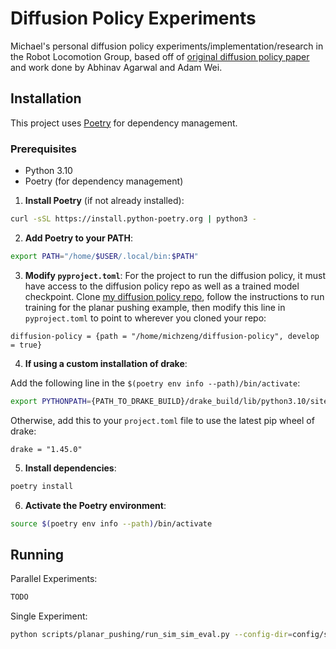 # Diffusion Policy Experiments

Michael's personal diffusion policy experiments/implementation/research in the Robot Locomotion Group, based off of [original diffusion policy paper](https://diffusion-policy.cs.columbia.edu/) and work done by Abhinav Agarwal and Adam Wei.

## Installation

This project uses [Poetry](https://python-poetry.org/) for dependency management.

### Prerequisites
- Python 3.10
- Poetry (for dependency management)

1. **Install Poetry** (if not already installed):
```bash
curl -sSL https://install.python-poetry.org | python3 -
```

2. **Add Poetry to your PATH**:
```bash
export PATH="/home/$USER/.local/bin:$PATH"
```

3. **Modify `pyproject.toml`**:
For the project to run the diffusion policy, it must have access to the diffusion policy repo as well as a trained model checkpoint. Clone [my diffusion policy repo](https://github.com/Michaelszeng/diffusion-policy-experiments), follow the instructions to run training for the planar pushing example, then modify this line in `pyproject.toml` to point to wherever you cloned your repo:

```
diffusion-policy = {path = "/home/michzeng/diffusion-policy", develop = true}
```

4. **If using a custom installation of drake**:

Add the following line in the `$(poetry env info --path)/bin/activate`:

```bash
export PYTHONPATH={PATH_TO_DRAKE_BUILD}/drake_build/lib/python3.10/site-packages:${PYTHONPATH}
```

Otherwise, add this to your `project.toml` file to use the latest pip wheel of drake:

```
drake = "1.45.0"
```

5. **Install dependencies**:
```bash
poetry install
```

6. **Activate the Poetry environment**:
```bash
source $(poetry env info --path)/bin/activate
```



## Running

Parallel Experiments:
```bash
TODO
```

Single Experiment:
```bash
python scripts/planar_pushing/run_sim_sim_eval.py --config-dir=config/sim_config/sim_sim --config-name=gamepad_teleop_carbon 'diffusion_policy_config.checkpoint="/home/michzeng/diffusion-policy/data/outputs/planar_pushing/2_obs/checkpoints/latest.ckpt"'
```

